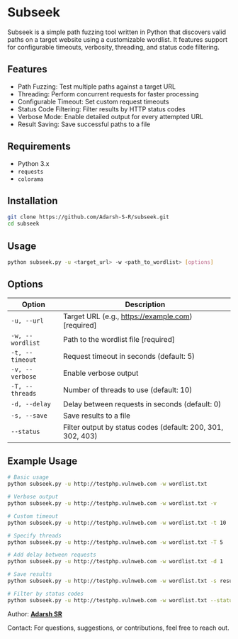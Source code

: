 # Subseek

Subseek is a simple path fuzzing tool written in Python that discovers valid paths on a target website using a customizable wordlist. It features support for configurable timeouts, verbosity, threading, and status code filtering.

## Features

- Path Fuzzing: Test multiple paths against a target URL
- Threading: Perform concurrent requests for faster processing
- Configurable Timeout: Set custom request timeouts
- Status Code Filtering: Filter results by HTTP status codes
- Verbose Mode: Enable detailed output for every attempted URL
- Result Saving: Save successful paths to a file

## Requirements

- Python 3.x
- `requests`
- `colorama`

## Installation

```bash
git clone https://github.com/Adarsh-S-R/subseek.git
cd subseek
```

## Usage

```bash
python subseek.py -u <target_url> -w <path_to_wordlist> [options]
```

## Options

| Option | Description |
|--------|-------------|
| `-u, --url` | Target URL (e.g., https://example.com) [required] |
| `-w, --wordlist` | Path to the wordlist file [required] |
| `-t, --timeout` | Request timeout in seconds (default: 5) |
| `-v, --verbose` | Enable verbose output |
| `-T, --threads` | Number of threads to use (default: 10) |
| `-d, --delay` | Delay between requests in seconds (default: 0) |
| `-s, --save` | Save results to a file |
| `--status` | Filter output by status codes (default: 200, 301, 302, 403) |

## Example Usage

```bash
# Basic usage
python subseek.py -u http://testphp.vulnweb.com -w wordlist.txt

# Verbose output
python subseek.py -u http://testphp.vulnweb.com -w wordlist.txt -v

# Custom timeout
python subseek.py -u http://testphp.vulnweb.com -w wordlist.txt -t 10

# Specify threads
python subseek.py -u http://testphp.vulnweb.com -w wordlist.txt -T 5

# Add delay between requests
python subseek.py -u http://testphp.vulnweb.com -w wordlist.txt -d 1

# Save results
python subseek.py -u http://testphp.vulnweb.com -w wordlist.txt -s results.txt

# Filter by status codes
python subseek.py -u http://testphp.vulnweb.com -w wordlist.txt --status 200 403
```

Author: **[Adarsh SR](https://github.com/Adarsh-S-R)**

Contact: For questions, suggestions, or contributions, feel free to reach out.
